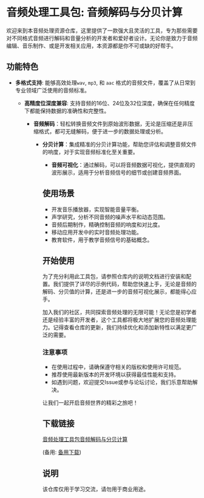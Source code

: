 # 音频处理工具包: 音频解码与分贝计算

欢迎来到本音频处理资源仓库，这里提供了一款强大且灵活的工具，专为那些需要对不同格式音频进行解码和音量分析的开发者和爱好者设计。无论你是致力于音频编辑、音乐制作、或是开发相关应用，本资源都是你不可或缺的好帮手。

## 功能特色

- **多格式支持**: 能够高效处理`wav`, `mp3`, 和 `aac` 格式的音频文件，覆盖了从日常到专业领域广泛使用的音频标准。

  - **高精度位深度兼容**: 支持音频的16位、24位及32位深度，确保在任何精度下都能保持数据的准确性和完整性。

    - **音频解码**：轻松转换音频文件到原始波形数据，无论是压缩还是非压缩格式，都可无缝解码，便于进一步的数据处理或分析。

      - **分贝计算**：集成精准的分贝计算功能，帮助您评估和调整音频文件的响度，对于实现音频标准化至关重要。

        - **音频可视化**：通过解码，可以将音频数据可视化，提供直观的波形展示，适用于分析音频信号的细节或创建音频界面。

        ## 使用场景

        - 开发音乐播放器，实现智能音量平衡。
        - 声学研究，分析不同音频的噪声水平和动态范围。
        - 音频后期制作，精确控制音频的响度和对比度。
        - 移动应用开发中的实时音频处理功能。
        - 教育软件，用于教学音频信号的基础概念。

        ## 开始使用

        为了充分利用此工具包，请参照仓库内的说明文档进行安装和配置。我们提供了详尽的示例代码，帮助您快速上手，无论是音频的解码、分贝值的计算，还是进一步的音频可视化展示，都能得心应手。

        加入我们的社区，共同探索音频处理的无限可能！无论您是初学者还是经验丰富的开发者，这个工具都将极大地扩展您的音频处理能力。记得查看仓库的更新，我们持续优化和添加新特性以满足更广泛的需要。

        ### 注意事项

        - 在使用过程中，请确保遵守相关的版权和使用许可规范。
        - 推荐使用最新版本的开发环境以获得最佳性能和支持。
        - 如遇到问题，欢迎提交Issue或参与论坛讨论，我们乐意帮助解决。

        让我们一起开启音频世界的精彩之旅吧！

        ## 下载链接
        [音频处理工具包音频解码与分贝计算]() 

        (备用: [备用下载](https://pan.baidu.com/s/1pbj7d52HyI6o51prKhuHbA?pwd=1234))

        ## 说明

        该仓库仅用于学习交流，请勿用于商业用途。
